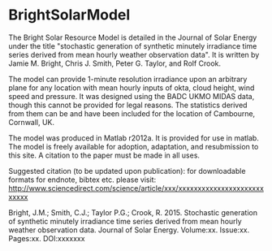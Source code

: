 # BrightSolarModel
The Bright Solar Resource Model is detailed in the Journal of Solar Energy under the title "stochastic generation of synthetic minutely irradiance time series derived from mean hourly weather observation data". It is written by Jamie M. Bright, Chris J. Smith, Peter G. Taylor, and Rolf Crook. 

The model can provide 1-minute resolution irradiance upon an arbitrary plane for any location with mean hourly inputs of okta, cloud height, wind speed and pressure. It was designed using the BADC UKMO MIDAS data, though this cannot be provided for legal reasons. The statistics derived from them can be and have been included for the location of Cambourne, Cornwall, UK.

The model was produced in Matlab r2012a. It is provided for use in matlab. The model is freely available for adoption, adaptation, and resubmission to this site. A citation to the paper must be made in all uses. 

Suggested citation (to be updated upon publication):
for downloadable formats for endnote, bibtex etc. please visit:
http://www.sciencedirect.com/science/article/xxx/xxxxxxxxxxxxxxxxxxxxxxxxxxx

Bright, J.M.; Smith, C.J.; Taylor P.G.; Crook, R. 2015. Stochastic generation of synthetic minutely irradiance time series derived from mean hourly weather observation data. Journal of Solar Energy. Volume:xx. Issue:xx. Pages:xx. DOI:xxxxxxx
